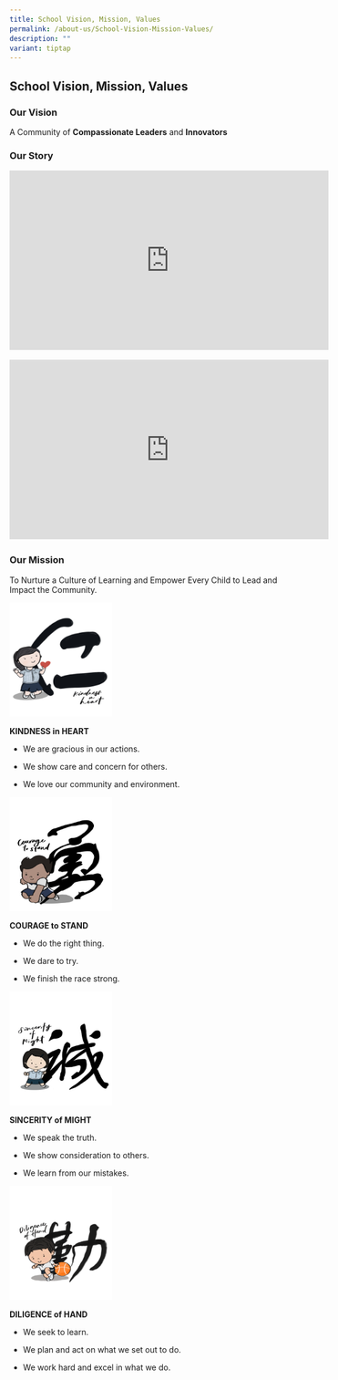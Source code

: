 ```yaml
---
title: School Vision, Mission, Values
permalink: /about-us/School-Vision-Mission-Values/
description: ""
variant: tiptap
---
```

<h2>School Vision, Mission, Values</h2>
<h3>Our Vision</h3>
<p>A&nbsp;Community of&nbsp;<strong>Compassionate Leaders</strong>&nbsp;and&nbsp;<strong>Innovators</strong>
</p>
<h3>Our Story</h3>
<div class="iframe-wrapper">
<iframe height="315" width="560" allowfullscreen="true" frameborder="0" src="https://www.youtube.com/embed/H-S_KlnLiGA?si=ZGKpeOPPvT0R-kdM"></iframe>
</div>
<p></p>
<div class="iframe-wrapper">
<iframe height="315" width="560" allowfullscreen="true" frameborder="0" src="https://www.youtube.com/embed/TydAlu73zik?si=U9dzFZGgEO11__Fu"></iframe>
</div>
<h3>Our Mission</h3>
<p>To Nurture a Culture of Learning and Empower Every Child to&nbsp;Lead
and Impact the Community.</p>
<div class="isomer-image-wrapper">
<img style="width:180px;height:200px;margin-right:45px;" height="auto" width="100%" src="/images/Values/Kindness.png">
</div>
<p><strong>KINDNESS&nbsp;in HEART</strong>
</p>
<ul data-tight="true" class="tight">
<li>
<p>We are gracious in our actions.</p>
</li>
<li>
<p>We show care and concern for others.</p>
</li>
<li>
<p>We love our community and environment.</p>
</li>
</ul>
<div class="isomer-image-wrapper">
<img style="width:180px;height:200px;margin-right:45px;" height="auto" width="100%" src="/images/Values/Courage.png">
</div>
<p><strong>COURAGE to STAND</strong>
</p>
<ul data-tight="true" class="tight">
<li>
<p>We do the right thing.</p>
</li>
<li>
<p>We dare to try.</p>
</li>
<li>
<p>We finish the race strong.</p>
</li>
</ul>
<div class="isomer-image-wrapper">
<img style="width:180px;height:200px;margin-right:45px;" height="auto" width="100%" src="/images/Values/Sincerity.png">
</div>
<p><strong>SINCERITY of MIGHT</strong>
</p>
<ul data-tight="true" class="tight">
<li>
<p>We speak the truth.</p>
</li>
<li>
<p>We show consideration to others.</p>
</li>
<li>
<p>We learn from our mistakes.</p>
</li>
</ul>
<div class="isomer-image-wrapper">
<img style="width:180px;height:200px;margin-right:45px;" height="auto" width="100%" src="/images/Values/Diligence.png">
</div>
<p><strong>DILIGENCE&nbsp;of HAND</strong>
</p>
<ul data-tight="true" class="tight">
<li>
<p>We seek to learn.</p>
</li>
<li>
<p>We plan and act on what we set out to do.</p>
</li>
<li>
<p>We work hard and excel in what we do.</p>
</li>
</ul>
<p></p>